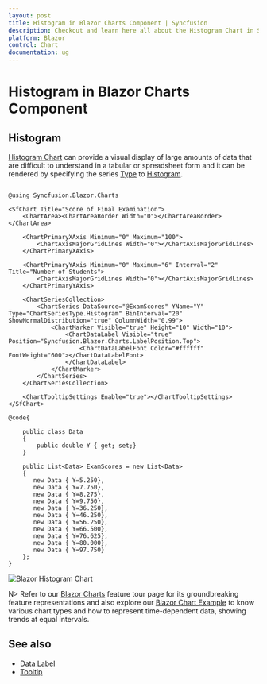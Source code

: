 ```yaml
---
layout: post
title: Histogram in Blazor Charts Component | Syncfusion
description: Checkout and learn here all about the Histogram Chart in Syncfusion Blazor Charts component and more.
platform: Blazor
control: Chart
documentation: ug
---
```


# Histogram in Blazor Charts Component

## Histogram

[Histogram Chart](https://www.syncfusion.com/blazor-components/blazor-charts/chart-types/histogram-chart) can provide a visual display of large amounts of data that are difficult to understand in a tabular or spreadsheet form and it can be rendered by specifying the series [Type](https://help.syncfusion.com/cr/blazor/Syncfusion.Blazor.Charts.ChartSeries.html#Syncfusion_Blazor_Charts_ChartSeries_Type) to [Histogram](https://help.syncfusion.com/cr/blazor/Syncfusion.Blazor.Charts.ChartSeriesType.html#Syncfusion_Blazor_Charts_ChartSeriesType_Histogram).

```cshtml

@using Syncfusion.Blazor.Charts

<SfChart Title="Score of Final Examination">
    <ChartArea><ChartAreaBorder Width="0"></ChartAreaBorder></ChartArea>

    <ChartPrimaryXAxis Minimum="0" Maximum="100">
        <ChartAxisMajorGridLines Width="0"></ChartAxisMajorGridLines>
    </ChartPrimaryXAxis>

    <ChartPrimaryYAxis Minimum="0" Maximum="6" Interval="2" Title="Number of Students">
        <ChartAxisMajorGridLines Width="0"></ChartAxisMajorGridLines>
    </ChartPrimaryYAxis>

    <ChartSeriesCollection>
        <ChartSeries DataSource="@ExamScores" YName="Y" Type="ChartSeriesType.Histogram" BinInterval="20" ShowNormalDistribution="true" ColumnWidth="0.99">
            <ChartMarker Visible="true" Height="10" Width="10">
                <ChartDataLabel Visible="true" Position="Syncfusion.Blazor.Charts.LabelPosition.Top">
                    <ChartDataLabelFont Color="#ffffff" FontWeight="600"></ChartDataLabelFont>
                </ChartDataLabel>
            </ChartMarker>
        </ChartSeries>
    </ChartSeriesCollection>

    <ChartTooltipSettings Enable="true"></ChartTooltipSettings>
</SfChart>

@code{

    public class Data
    {
        public double Y { get; set;}
    }

    public List<Data> ExamScores = new List<Data>
	{
       new Data { Y=5.250},
       new Data { Y=7.750},
       new Data { Y=8.275},
       new Data { Y=9.750},
       new Data { Y=36.250},
       new Data { Y=46.250},
       new Data { Y=56.250},
       new Data { Y=66.500},
       new Data { Y=76.625},
       new Data { Y=80.000},
       new Data { Y=97.750}
    };
}

``` 

![Blazor Histogram Chart](../images/othertypes/blazor-histogram-chart.png)

N> Refer to our [Blazor Charts](https://www.syncfusion.com/blazor-components/blazor-charts) feature tour page for its groundbreaking feature representations and also explore our [Blazor Chart Example](https://blazor.syncfusion.com/demos/chart/line?theme=bootstrap4) to know various chart types and how to represent time-dependent data, showing trends at equal intervals.

## See also

* [Data Label](../data-labels)
* [Tooltip](../tool-tip)
